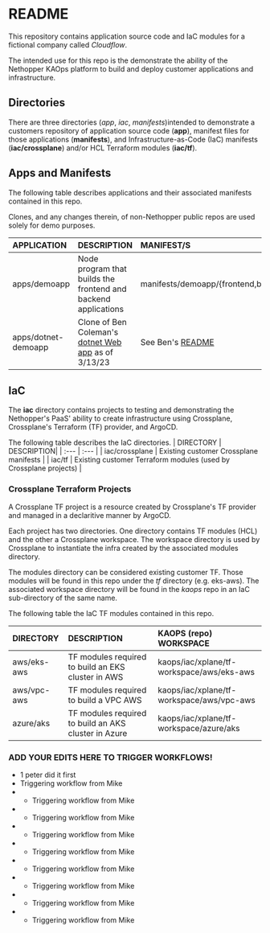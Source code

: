  # README
This repository contains application source code and IaC modules for a fictional company called *Cloudflow*.

The intended use for this repo is the demonstrate the ability of the Nethopper KAOps platform to build
and deploy customer applications and infrastructure.

## Directories
There are three directories (*app*, *iac*, *manifests*)intended to demonstrate a customers repository of application
source code (**app**), manifest files for those applications (**manifests**), and Infrastructure-as-Code (IaC)
manifests (**iac/crossplane**) and/or HCL Terraform modules (**iac/tf**).

## Apps and Manifests
The following table describes applications and their associated manifests contained in this repo.

Clones, and any changes therein, of non-Nethopper public repos are used solely for demo purposes.

| APPLICATION | DESCRIPTION| MANIFEST/S |
| :--- | :--- | :--- |
| apps/demoapp | Node program that builds the frontend and backend applications  | manifests/demoapp/{frontend,backend} |
| apps/dotnet-demoapp | Clone of Ben Coleman's [dotnet Web app](https://github.com/benc-uk/dotnet-demoapp) as of 3/13/23 | See Ben's [README](https://github.com/benc-uk/dotnet-demoapp/blob/master/README.md) |

## IaC ##
The **iac** directory contains projects to testing and demonstrating the Nethopper's PaaS' ability to create
infrastructure using Crossplane, Crossplane's Terraform (TF) provider, and ArgoCD.

The following table describes the IaC directories.
| DIRECTORY | DESCRIPTION|
| :--- | :--- |
| iac/crossplane | Existing customer Crossplane manifests |
| iac/tf | Existing customer Terraform modules (used by Crossplane projects) |

### Crossplane Terraform Projects ###
A Crossplane TF project is a resource created by Crossplane's TF provider and managed in a declaritive manner
by ArgoCD. 

Each project has two directories. One directory contains TF modules (HCL) and the other a Crossplane workspace.
The workspace directory is used by Crossplane to instantiate the infra created by the associated modules directory.

The modules directory can be considered existing customer TF. Those modules will be found in this repo under the
*tf* directory (e.g. eks-aws). The associated workspace directory will be found in the *kaops* repo in an IaC
sub-directory of the same name.

The following table the IaC TF modules contained in this repo.

| DIRECTORY | DESCRIPTION | KAOPS (repo) WORKSPACE |
| :--- | :--- | :--- |
| aws/eks-aws | TF modules required to build an EKS cluster in AWS | kaops/iac/xplane/tf-workspace/aws/eks-aws |
| aws/vpc-aws | TF modules required to build a VPC AWS | kaops/iac/xplane/tf-workspace/aws/vpc-aws |
| azure/aks | TF modules required to build an AKS cluster in Azure | kaops/iac/xplane/tf-workspace/azure/aks |

### ADD YOUR EDITS HERE TO TRIGGER WORKFLOWS!
- 1 peter did it first
- Triggering workflow from Mike
- - Triggering workflow from Mike
- - Triggering workflow from Mike
- - Triggering workflow from Mike
- - Triggering workflow from Mike
- - Triggering workflow from Mike
- - Triggering workflow from Mike
- - Triggering workflow from Mike
- - Triggering workflow from Mike

